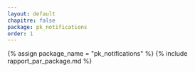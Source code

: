```yaml
---
layout: default
chapitre: false
package: pk_notifications
order: 1
---
```


{% assign package_name = "pk_notifications" %}
{% include rapport_par_package.md %}